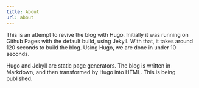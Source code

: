 ```yaml
---
title: About
url: about
---
```


This is an attempt to revive the blog with Hugo.
Initially it was running on Github Pages with the default build, using Jekyll.
With that, it takes around 120 seconds to build the blog.
Using Hugo, we are done in under 10 seconds.

Hugo and Jekyll are static page generators.
The blog is written in Markdown, and then transformed by Hugo into HTML.
This is being published.
